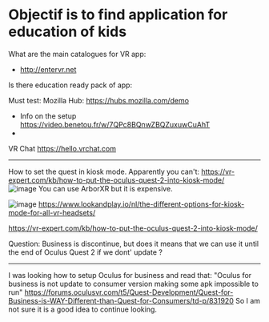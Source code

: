 # Objectif is to find application for education of kids


What are the main catalogues for VR app:
- http://entervr.net 


Is there education ready pack of app:



Must test:
Mozilla Hub: https://hubs.mozilla.com/demo
  - Info on the setup https://video.benetou.fr/w/7QPc8BQnwZBQZuxuwCuAhT
  - 
VR Chat https://hello.vrchat.com








---------

How to set the quest in kiosk mode.
Apparently you can't:
https://vr-expert.com/kb/how-to-put-the-oculus-quest-2-into-kiosk-mode/  
![image](https://user-images.githubusercontent.com/120555049/208630645-2bb7006b-5eb9-40c1-9b16-9a0ca52e419d.png) 
You can use ArborXR but it is expensive.

![image](https://user-images.githubusercontent.com/120555049/208634799-c26bfae5-4f2f-4a5f-ba82-f8c7dd6a0112.png)
https://www.lookandplay.io/nl/the-different-options-for-kiosk-mode-for-all-vr-headsets/

https://vr-expert.com/kb/how-to-put-the-oculus-quest-2-into-kiosk-mode/

Question: Business is discontinue, but does it means that we can use it until the end of Oculus Quest 2 if we dont' update ?


-------------

I was looking how to setup Oculus for business and read that:
"Oculus for business is not update to consumer version making some apk impossible to run"
https://forums.oculusvr.com/t5/Quest-Development/Quest-for-Business-is-WAY-Different-than-Quest-for-Consumers/td-p/831920
So I am not sure it is a good idea to continue looking. 
